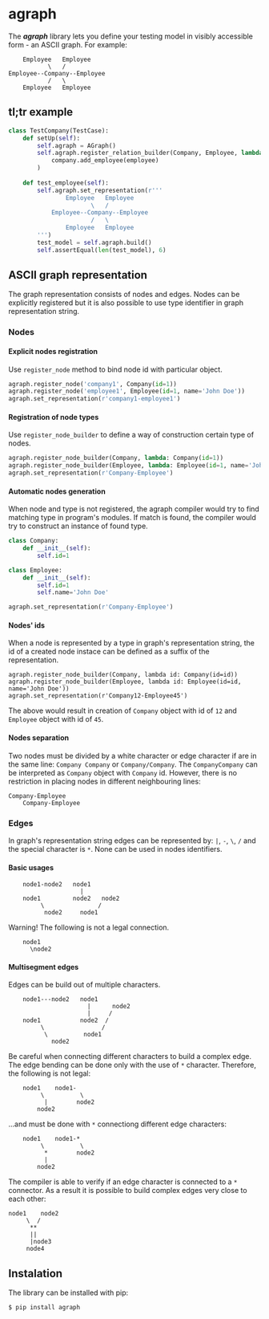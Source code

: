 # agraph
The ***agraph*** library lets you define your testing model in visibly accessible form - an ASCII graph. For example:
```
    Employee   Employee
           \   /
Employee--Company--Employee
           /   \
    Employee   Employee
```
## tl;tr example
```python
class TestCompany(TestCase):
    def setUp(self):
        self.agraph = AGraph()
        self.agraph.register_relation_builder(Company, Employee, lambda company, employee:
            company.add_employee(employee)
        )
        
    def test_employee(self):
        self.agraph.set_representation(r'''
                Employee   Employee
                       \   /
            Employee--Company--Employee
                       /   \
                Employee   Employee
        ''')
        test_model = self.agraph.build()
        self.assertEqual(len(test_model), 6)
```
## ASCII graph representation
The graph representation consists of nodes and edges. Nodes can be explicitly registered but it is also possible to use type identifier in graph representation string.
### Nodes
#### Explicit nodes registration
Use `register_node` method to bind node id with particular object.
```python
agraph.register_node('company1', Company(id=1))
agraph.register_node('employee1', Employee(id=1, name='John Doe'))
agraph.set_representation(r'company1-employee1')
```
#### Registration of node types
Use `register_node_builder` to define a way of construction certain type of nodes.
```python
agraph.register_node_builder(Company, lambda: Company(id=1))
agraph.register_node_builder(Employee, lambda: Employee(id=1, name='John Doe'))
agraph.set_representation(r'Company-Employee')
```
#### Automatic nodes generation
When node and type is not registered, the agraph compiler would try to find matching type in program's modules. If match is found, the compiler would try to construct an instance of found type.
```python
class Company:
    def __init__(self):
        self.id=1

class Employee:
    def __init__(self):
        self.id=1
        self.name='John Doe'

agraph.set_representation(r'Company-Employee')
```
#### Nodes' ids
When a node is represented by a type in graph's representation string, the id of a created node instace can be defined as a suffix of the representation.
```
agraph.register_node_builder(Company, lambda id: Company(id=id))
agraph.register_node_builder(Employee, lambda id: Employee(id=id, name='John Doe'))
agraph.set_representation(r'Company12-Employee45')
```
The above would result in creation of `Company` object with id of `12` and `Employee` object with id of `45`.
#### Nodes separation
Two nodes must be divided by a white character or edge character if are in the same line: `Company Company` or `Company/Company`. The `CompanyCompany` can be interpreted as `Company` object with `Company` id.
However, there is no restriction in placing nodes in different neighbouring lines:
```
Company-Employee
    Company-Employee
```
### Edges
In graph's representation string edges can be represented by: `|`, `-`, `\`, `/` and the special character is `*`. None can be used in nodes identifiers.
#### Basic usages
```
    node1-node2   node1
                    |
    node1         node2   node2
         \               /
          node2     node1
```
Warning! The following is not a legal connection.
```
    node1
      \node2
```
#### Multisegment edges
Edges can be build out of multiple characters.
```
    node1---node2   node1
                      |      node2
                      |     /
    node1           node2  /
         \                /
          \          node1
            node2

```
Be careful when connecting different characters to build a complex edge. The edge bending can be done only with the use of `*` character. Therefore, the following is not legal:
```
    node1    node1-
         \          \
          |        node2
        node2

```
...and must be done with `*` connectiong different edge characters:
```
    node1    node1-*
         \          \
          *        node2
          |
        node2

```
The compiler is able to verify if an edge character is connected to a `*` connector. As a result it is possible to build complex edges very close to each other:
```
node1    node2
     \  /
      **
      ||
      |node3
     node4
```
## Instalation
The library can be installed with pip:
```
$ pip install agraph
```
